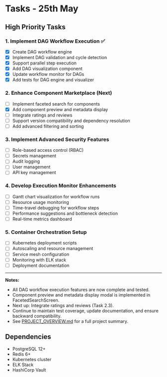 # Tasks - 25th May

## High Priority Tasks

### 1. Implement DAG Workflow Execution ✅
- [x] Create DAG workflow engine
- [x] Implement DAG validation and cycle detection
- [x] Support parallel step execution
- [x] Add DAG visualization component
- [x] Update workflow monitor for DAGs
- [x] Add tests for DAG engine and visualizer

### 2. Enhance Component Marketplace (Next)
- [ ] Implement faceted search for components
- [x] Add component preview and metadata display
- [ ] Integrate ratings and reviews
- [ ] Support version compatibility and dependency resolution
- [ ] Add advanced filtering and sorting

### 3. Implement Advanced Security Features
- [ ] Role-based access control (RBAC)
- [ ] Secrets management
- [ ] Audit logging
- [ ] User management
- [ ] API key management

### 4. Develop Execution Monitor Enhancements
- [ ] Gantt chart visualization for workflow runs
- [ ] Resource usage monitoring
- [ ] Time-travel debugging for workflow steps
- [ ] Performance suggestions and bottleneck detection
- [ ] Real-time metrics dashboard

### 5. Container Orchestration Setup
- [ ] Kubernetes deployment scripts
- [ ] Autoscaling and resource management
- [ ] Service mesh configuration
- [ ] Monitoring with ELK stack
- [ ] Deployment documentation

---

**Notes:**
- All DAG workflow execution features are now complete and tested.
- Component preview and metadata display modal is implemented in FacetedSearchScreen.
- Next up: Integrate ratings and reviews (Task 2.3).
- Continue to maintain test coverage, update documentation, and ensure backward compatibility.
- See [PROJECT_OVERVIEW.md](./PROJECT_OVERVIEW.md) for a full project summary.

## Dependencies
- PostgreSQL 12+
- Redis 6+
- Kubernetes cluster
- ELK Stack
- HashiCorp Vault 
